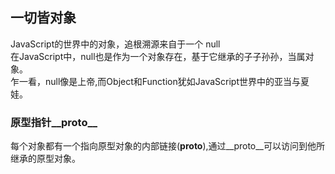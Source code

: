 ## 一切皆对象
JavaScript的世界中的对象，追根溯源来自于一个 null  
在JavaScript中，null也是作为一个对象存在，基于它继承的子子孙孙，当属对象。  
乍一看，null像是上帝,而Object和Function犹如JavaScript世界中的亚当与夏娃。 

### 原型指针__proto__
每个对象都有一个指向原型对象的内部链接(__proto__),通过__proto__可以访问到他所继承的原型对象。


